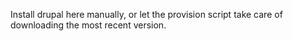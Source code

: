 Install drupal here manually, or let the provision script take care of downloading the most recent version.
